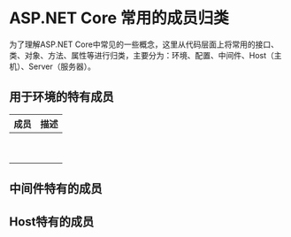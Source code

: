 # ASP.NET Core 常用的成员归类

为了理解ASP.NET Core中常见的一些概念，这里从代码层面上将常用的接口、类、对象、方法、属性等进行归类，主要分为：环境、配置、中间件、Host（主机）、Server（服务器）。

## 用于环境的特有成员

| 成员 | 描述 |
| ---- | ---- |
|      |      |
|      |      |
|      |      |
|      |      |
|      |      |
|      |      |
|      |      |
|      |      |
|      |      |





## 中间件特有的成员



## Host特有的成员


